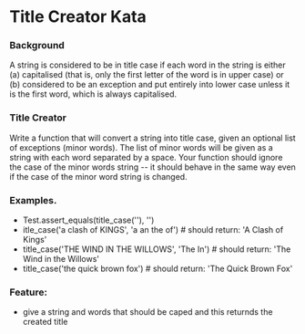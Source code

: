 # Title Creator Kata

### Background
A string is considered to be in title case if each word in the string is either (a) capitalised (that is, only the first letter of the word is in upper case) or (b) considered to be an exception and put entirely into lower case unless it is the first word, which is always capitalised.

### Title Creator
Write a function that will convert a string into title case, given an optional list of exceptions (minor words). The list of minor words will be given as a string with each word separated by a space. Your function should ignore the case of the minor words string -- it should behave in the same way even if the case of the minor word string is changed.

### Examples.
* Test.assert_equals(title_case(''), '')
* itle_case('a clash of KINGS', 'a an the of') # should return: 'A Clash of Kings'
* title_case('THE WIND IN THE WILLOWS', 'The In') # should return: 'The Wind in the Willows'
* title_case('the quick brown fox') # should return: 'The Quick Brown Fox'

### Feature:
* give a string and words that should be caped and this returnds the created title
